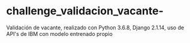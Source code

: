 # challenge_validacion_vacante-
Validación de vacante, realizado con Python 3.6.8, Django 2.1.14, uso de API's de IBM con modelo entrenado propio
